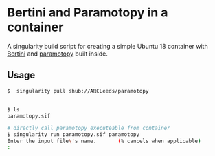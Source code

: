 # Bertini and Paramotopy in a container

A singularity build script for creating a simple Ubuntu 18 container with [Bertini](https://www3.nd.edu/~sommese/bertini/) and [paramotopy](http://www.paramotopy.com/) built inside.

## Usage

```bash
$  singularity pull shub://ARCLeeds/paramotopy


$ ls
paramotopy.sif

# directly call paramotopy executeable from container
$ singularity run paramotopy.sif paramotopy
Enter the input file\'s name.       (% cancels when applicable)
: 
```